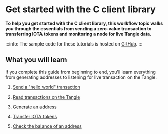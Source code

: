 # Get started with the C client library

**To help you get started with the C client library, this workflow topic walks you through the essentials from sending a zero-value transaction to transferring IOTA tokens and monitoring a node for live Tangle data.**

:::info:
The sample code for these tutorials is hosted on [GitHub](https://github.com/iota-community/c-iota-workshop).
:::

## What you will learn

If you complete this guide from beginning to end, you'll learn everything from generating addresses to listening for live transaction on the Tangle.

1. [Send a "hello world" transaction](../tutorials/c/send-your-first-bundle.md)

2. [Read transactions on the Tangle](../tutorials/c/read-transactions.md)

3. [Generate an address](../tutorials/c/generate-an-address.md)

4. [Transfer IOTA tokens](../tutorials/c/transfer-iota-tokens.md)

5. [Check the balance of an address](../tutorials/c/check-balance.md)